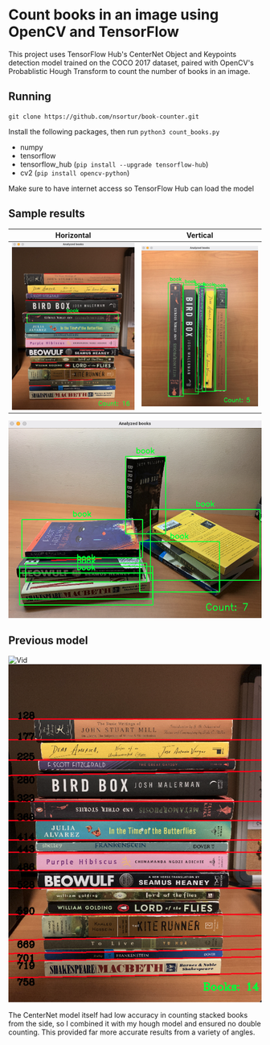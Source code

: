 # Count books in an image using OpenCV and TensorFlow

This project uses TensorFlow Hub's CenterNet Object and Keypoints detection model trained on the COCO 2017 dataset, 
paired with OpenCV's Probablistic Hough Transform to count the number of books in an image.

## Running

`git clone https://github.com/nsortur/book-counter.git`

Install the following packages, then run `python3 count_books.py`
* numpy
* tensorflow
* tensorflow_hub (`pip install --upgrade tensorflow-hub`)
* cv2 (`pip install opencv-python`)

Make sure to have internet access so TensorFlow Hub can load the model

## Sample results
Horizontal             |  Vertical
:-------------------------:|:-------------------------:
![Stack](./results/stack.png)  |  ![Vertical](./results/vert.png)

![Jumble](./results/jumble.png)

## Previous model
![Vid](./results/book_det_gif.gif)
![Hough](./results/book_det_img.png)

The CenterNet model itself had low accuracy in counting stacked books from the side, so I combined it with my hough model and ensured no double counting. This provided far more accurate results from a variety of angles.
